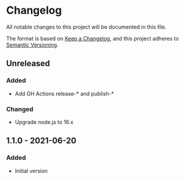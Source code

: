 # Changelog

All notable changes to this project will be documented in this file.

The format is based on [Keep a Changelog](https://keepachangelog.com/en/1.0.0/),
and this project adheres to [Semantic Versioning](https://semver.org/spec/v2.0.0.html).

## Unreleased

### Added
- Add GH Actions release-* and publish-*

### Changed
- Upgrade node.js to 16.x

## 1.1.0 - 2021-06-20
### Added
- Initial version
